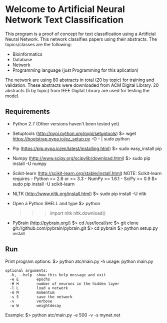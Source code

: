 Welcome to Artificial Neural Network Text Classification
========================================================

This program is a proof of concept for text classification using a Artificial 
Neural Network. This network classifies papers using their abstracts. The 
topics/classes are the following:

  * Bioinformatics
  * Database
  * Network
  * Programming language (just Programming for this aplication)

The network are using 80 abstracts in total (20 by topic) for training and 
validation. These abstracts were downloaded from ACM Digital Library. 20 
abstracts (5 by topic) from IEEE Digital Library are used for testing the model.


Requirements
------------

+ Python 2.7 (Other versions haven't been tested yet)

+ Setuptools (http://pypi.python.org/pypi/setuptools)
    $> wget https://bootstrap.pypa.io/ez_setup.py -O - | sudo python

+ Pip (https://pip.pypa.io/en/latest/installing.html)
    $> sudo easy_install pip

+ Numpy (http://www.scipy.org/scipylib/download.html)
    $> sudo pip install -U numpy

+ Scikit-learn (http://scikit-learn.org/stable/install.html)
    NOTE: Scikit-learn requires
      - Python >= 2.6 or >= 3.3
      - NumPy >= 1.6.1
      - SciPy >= 0.9
    $> sudo pip install -U scikit-learn

+ NLTK (http://www.nltk.org/install.html)
    $> sudo pip install -U nltk

+ Open a Python SHELL and type
    $> python
    >>> import nltk
    >>> nltk.download()

+ PyBrain (http://pybrain.org/)
    $> cd /usr/local/src
    $> git clone git://github.com/pybrain/pybrain.git
    $> cd pybrain
    $> python setup.py install


Run
---

Print program options:
    $> python atc/main.py -h
    usage: python main.py
    
    optional arguments:
      -h, --help  show this help message and exit
      -e E        epochs
      -H H        number of neurons in the hidden layer
      -l L        load a network
      -m M        momentum
      -s S        save the network
      -v          verbose
      -w W        weightdecay

Example:
    $> python atc/main.py -e 500 -v -s mynet.net

